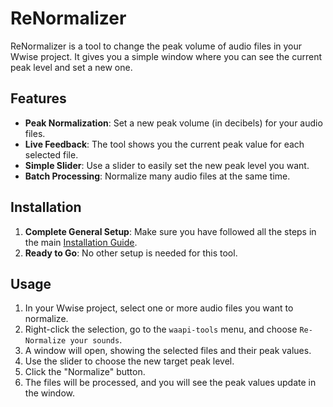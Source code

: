 # ReNormalizer

ReNormalizer is a tool to change the peak volume of audio files in your Wwise project. It gives you a simple window where you can see the current peak level and set a new one.

## Features

*   **Peak Normalization**: Set a new peak volume (in decibels) for your audio files.
*   **Live Feedback**: The tool shows you the current peak value for each selected file.
*   **Simple Slider**: Use a slider to easily set the new peak level you want.
*   **Batch Processing**: Normalize many audio files at the same time.

## Installation

1.  **Complete General Setup**: Make sure you have followed all the steps in the main [Installation Guide](../../README.md).
2.  **Ready to Go**: No other setup is needed for this tool.

## Usage

1.  In your Wwise project, select one or more audio files you want to normalize.
2.  Right-click the selection, go to the `waapi-tools` menu, and choose `Re-Normalize your sounds`.
3.  A window will open, showing the selected files and their peak values.
4.  Use the slider to choose the new target peak level.
5.  Click the "Normalize" button.
6.  The files will be processed, and you will see the peak values update in the window.